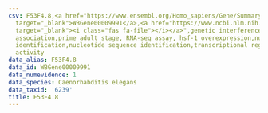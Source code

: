 ```yaml
---
csv: F53F4.8,<a href="https://www.ensembl.org/Homo_sapiens/Gene/Summary?db=core;g=WBGene00009991"
  target="_blank">WBGene00009991</a>,<a href="https://www.ncbi.nlm.nih.gov/pubmed/30894454"
  target="_blank"><i class="fas fa-file"></i></a>",genetic interference,functional
  association,prime adult stage, RNA-seq assay, hsf-1 overexpression,nucleotide sequence
  identification,nucleotide sequence identification,transcriptional regulation,up-regulates
  activity
data_alias: F53F4.8
data_id: WBGene00009991
data_numevidence: 1
data_species: Caenorhabditis elegans
data_taxid: '6239'
title: F53F4.8
---
```

